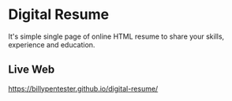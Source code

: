 # Digital Resume

It's simple single page of online HTML resume to share your skills, experience and education.

## Live Web

https://billypentester.github.io/digital-resume/
